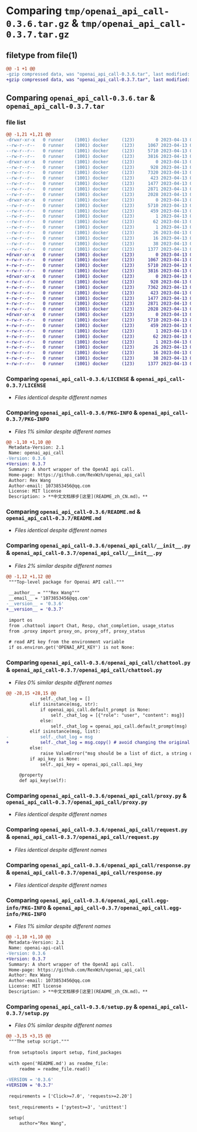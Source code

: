 # Comparing `tmp/openai_api_call-0.3.6.tar.gz` & `tmp/openai_api_call-0.3.7.tar.gz`

## filetype from file(1)

```diff
@@ -1 +1 @@
-gzip compressed data, was "openai_api_call-0.3.6.tar", last modified: Thu Apr 13 08:14:43 2023, max compression
+gzip compressed data, was "openai_api_call-0.3.7.tar", last modified: Thu Apr 13 08:30:29 2023, max compression
```

## Comparing `openai_api_call-0.3.6.tar` & `openai_api_call-0.3.7.tar`

### file list

```diff
@@ -1,21 +1,21 @@
-drwxr-xr-x   0 runner    (1001) docker     (123)        0 2023-04-13 08:14:43.953670 openai_api_call-0.3.6/
--rw-r--r--   0 runner    (1001) docker     (123)     1067 2023-04-13 08:14:35.000000 openai_api_call-0.3.6/LICENSE
--rw-r--r--   0 runner    (1001) docker     (123)     5710 2023-04-13 08:14:43.953670 openai_api_call-0.3.6/PKG-INFO
--rw-r--r--   0 runner    (1001) docker     (123)     3816 2023-04-13 08:14:35.000000 openai_api_call-0.3.6/README.md
-drwxr-xr-x   0 runner    (1001) docker     (123)        0 2023-04-13 08:14:43.953670 openai_api_call-0.3.6/openai_api_call/
--rw-r--r--   0 runner    (1001) docker     (123)      928 2023-04-13 08:14:35.000000 openai_api_call-0.3.6/openai_api_call/__init__.py
--rw-r--r--   0 runner    (1001) docker     (123)     7320 2023-04-13 08:14:35.000000 openai_api_call-0.3.6/openai_api_call/chattool.py
--rw-r--r--   0 runner    (1001) docker     (123)      423 2023-04-13 08:14:35.000000 openai_api_call-0.3.6/openai_api_call/cli.py
--rw-r--r--   0 runner    (1001) docker     (123)     1477 2023-04-13 08:14:35.000000 openai_api_call-0.3.6/openai_api_call/proxy.py
--rw-r--r--   0 runner    (1001) docker     (123)     2871 2023-04-13 08:14:35.000000 openai_api_call-0.3.6/openai_api_call/request.py
--rw-r--r--   0 runner    (1001) docker     (123)     2028 2023-04-13 08:14:35.000000 openai_api_call-0.3.6/openai_api_call/response.py
-drwxr-xr-x   0 runner    (1001) docker     (123)        0 2023-04-13 08:14:43.953670 openai_api_call-0.3.6/openai_api_call.egg-info/
--rw-r--r--   0 runner    (1001) docker     (123)     5710 2023-04-13 08:14:43.000000 openai_api_call-0.3.6/openai_api_call.egg-info/PKG-INFO
--rw-r--r--   0 runner    (1001) docker     (123)      459 2023-04-13 08:14:43.000000 openai_api_call-0.3.6/openai_api_call.egg-info/SOURCES.txt
--rw-r--r--   0 runner    (1001) docker     (123)        1 2023-04-13 08:14:43.000000 openai_api_call-0.3.6/openai_api_call.egg-info/dependency_links.txt
--rw-r--r--   0 runner    (1001) docker     (123)       62 2023-04-13 08:14:43.000000 openai_api_call-0.3.6/openai_api_call.egg-info/entry_points.txt
--rw-r--r--   0 runner    (1001) docker     (123)        1 2023-04-13 08:14:43.000000 openai_api_call-0.3.6/openai_api_call.egg-info/not-zip-safe
--rw-r--r--   0 runner    (1001) docker     (123)       26 2023-04-13 08:14:43.000000 openai_api_call-0.3.6/openai_api_call.egg-info/requires.txt
--rw-r--r--   0 runner    (1001) docker     (123)       16 2023-04-13 08:14:43.000000 openai_api_call-0.3.6/openai_api_call.egg-info/top_level.txt
--rw-r--r--   0 runner    (1001) docker     (123)       38 2023-04-13 08:14:43.953670 openai_api_call-0.3.6/setup.cfg
--rw-r--r--   0 runner    (1001) docker     (123)     1377 2023-04-13 08:14:35.000000 openai_api_call-0.3.6/setup.py
+drwxr-xr-x   0 runner    (1001) docker     (123)        0 2023-04-13 08:30:29.992414 openai_api_call-0.3.7/
+-rw-r--r--   0 runner    (1001) docker     (123)     1067 2023-04-13 08:30:18.000000 openai_api_call-0.3.7/LICENSE
+-rw-r--r--   0 runner    (1001) docker     (123)     5710 2023-04-13 08:30:29.992414 openai_api_call-0.3.7/PKG-INFO
+-rw-r--r--   0 runner    (1001) docker     (123)     3816 2023-04-13 08:30:18.000000 openai_api_call-0.3.7/README.md
+drwxr-xr-x   0 runner    (1001) docker     (123)        0 2023-04-13 08:30:29.992414 openai_api_call-0.3.7/openai_api_call/
+-rw-r--r--   0 runner    (1001) docker     (123)      928 2023-04-13 08:30:18.000000 openai_api_call-0.3.7/openai_api_call/__init__.py
+-rw-r--r--   0 runner    (1001) docker     (123)     7362 2023-04-13 08:30:18.000000 openai_api_call-0.3.7/openai_api_call/chattool.py
+-rw-r--r--   0 runner    (1001) docker     (123)      423 2023-04-13 08:30:18.000000 openai_api_call-0.3.7/openai_api_call/cli.py
+-rw-r--r--   0 runner    (1001) docker     (123)     1477 2023-04-13 08:30:18.000000 openai_api_call-0.3.7/openai_api_call/proxy.py
+-rw-r--r--   0 runner    (1001) docker     (123)     2871 2023-04-13 08:30:18.000000 openai_api_call-0.3.7/openai_api_call/request.py
+-rw-r--r--   0 runner    (1001) docker     (123)     2028 2023-04-13 08:30:18.000000 openai_api_call-0.3.7/openai_api_call/response.py
+drwxr-xr-x   0 runner    (1001) docker     (123)        0 2023-04-13 08:30:29.992414 openai_api_call-0.3.7/openai_api_call.egg-info/
+-rw-r--r--   0 runner    (1001) docker     (123)     5710 2023-04-13 08:30:29.000000 openai_api_call-0.3.7/openai_api_call.egg-info/PKG-INFO
+-rw-r--r--   0 runner    (1001) docker     (123)      459 2023-04-13 08:30:29.000000 openai_api_call-0.3.7/openai_api_call.egg-info/SOURCES.txt
+-rw-r--r--   0 runner    (1001) docker     (123)        1 2023-04-13 08:30:29.000000 openai_api_call-0.3.7/openai_api_call.egg-info/dependency_links.txt
+-rw-r--r--   0 runner    (1001) docker     (123)       62 2023-04-13 08:30:29.000000 openai_api_call-0.3.7/openai_api_call.egg-info/entry_points.txt
+-rw-r--r--   0 runner    (1001) docker     (123)        1 2023-04-13 08:30:29.000000 openai_api_call-0.3.7/openai_api_call.egg-info/not-zip-safe
+-rw-r--r--   0 runner    (1001) docker     (123)       26 2023-04-13 08:30:29.000000 openai_api_call-0.3.7/openai_api_call.egg-info/requires.txt
+-rw-r--r--   0 runner    (1001) docker     (123)       16 2023-04-13 08:30:29.000000 openai_api_call-0.3.7/openai_api_call.egg-info/top_level.txt
+-rw-r--r--   0 runner    (1001) docker     (123)       38 2023-04-13 08:30:29.992414 openai_api_call-0.3.7/setup.cfg
+-rw-r--r--   0 runner    (1001) docker     (123)     1377 2023-04-13 08:30:18.000000 openai_api_call-0.3.7/setup.py
```

### Comparing `openai_api_call-0.3.6/LICENSE` & `openai_api_call-0.3.7/LICENSE`

 * *Files identical despite different names*

### Comparing `openai_api_call-0.3.6/PKG-INFO` & `openai_api_call-0.3.7/PKG-INFO`

 * *Files 1% similar despite different names*

```diff
@@ -1,10 +1,10 @@
 Metadata-Version: 2.1
 Name: openai_api_call
-Version: 0.3.6
+Version: 0.3.7
 Summary: A short wrapper of the OpenAI api call.
 Home-page: https://github.com/RexWzh/openai_api_call
 Author: Rex Wang
 Author-email: 1073853456@qq.com
 License: MIT license
 Description: > **中文文档移步[这里](README_zh_CN.md)。**
```

### Comparing `openai_api_call-0.3.6/README.md` & `openai_api_call-0.3.7/README.md`

 * *Files identical despite different names*

### Comparing `openai_api_call-0.3.6/openai_api_call/__init__.py` & `openai_api_call-0.3.7/openai_api_call/__init__.py`

 * *Files 2% similar despite different names*

```diff
@@ -1,12 +1,12 @@
 """Top-level package for Openai API call."""
 
 __author__ = """Rex Wang"""
 __email__ = '1073853456@qq.com'
-__version__ = '0.3.6'
+__version__ = '0.3.7'
 
 import os
 from .chattool import Chat, Resp, chat_completion, usage_status
 from .proxy import proxy_on, proxy_off, proxy_status
 
 # read API key from the environment variable
 if os.environ.get('OPENAI_API_KEY') is not None:
```

### Comparing `openai_api_call-0.3.6/openai_api_call/chattool.py` & `openai_api_call-0.3.7/openai_api_call/chattool.py`

 * *Files 0% similar despite different names*

```diff
@@ -28,15 +28,15 @@
             self._chat_log = []
         elif isinstance(msg, str):
             if openai_api_call.default_prompt is None:
                 self._chat_log = [{"role": "user", "content": msg}]
             else:
                 self._chat_log = openai_api_call.default_prompt(msg)
         elif isinstance(msg, list):
-            self._chat_log = msg
+            self._chat_log = msg.copy() # avoid changing the original list
         else:
             raise ValueError("msg should be a list of dict, a string or None")
         if api_key is None:
             self._api_key = openai_api_call.api_key
     
     @property
     def api_key(self):
```

### Comparing `openai_api_call-0.3.6/openai_api_call/proxy.py` & `openai_api_call-0.3.7/openai_api_call/proxy.py`

 * *Files identical despite different names*

### Comparing `openai_api_call-0.3.6/openai_api_call/request.py` & `openai_api_call-0.3.7/openai_api_call/request.py`

 * *Files identical despite different names*

### Comparing `openai_api_call-0.3.6/openai_api_call/response.py` & `openai_api_call-0.3.7/openai_api_call/response.py`

 * *Files identical despite different names*

### Comparing `openai_api_call-0.3.6/openai_api_call.egg-info/PKG-INFO` & `openai_api_call-0.3.7/openai_api_call.egg-info/PKG-INFO`

 * *Files 1% similar despite different names*

```diff
@@ -1,10 +1,10 @@
 Metadata-Version: 2.1
 Name: openai-api-call
-Version: 0.3.6
+Version: 0.3.7
 Summary: A short wrapper of the OpenAI api call.
 Home-page: https://github.com/RexWzh/openai_api_call
 Author: Rex Wang
 Author-email: 1073853456@qq.com
 License: MIT license
 Description: > **中文文档移步[这里](README_zh_CN.md)。**
```

### Comparing `openai_api_call-0.3.6/setup.py` & `openai_api_call-0.3.7/setup.py`

 * *Files 0% similar despite different names*

```diff
@@ -3,15 +3,15 @@
 """The setup script."""
 
 from setuptools import setup, find_packages
 
 with open('README.md') as readme_file:
     readme = readme_file.read()
 
-VERSION = '0.3.6'
+VERSION = '0.3.7'
 
 requirements = ['Click>=7.0', 'requests>=2.20']
 
 test_requirements = ['pytest>=3', 'unittest']
 
 setup(
     author="Rex Wang",
```

